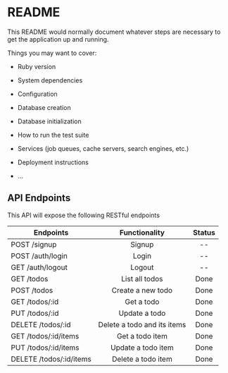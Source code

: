 # README

This README would normally document whatever steps are necessary to get the
application up and running.

Things you may want to cover:

* Ruby version

* System dependencies

* Configuration

* Database creation

* Database initialization

* How to run the test suite

* Services (job queues, cache servers, search engines, etc.)

* Deployment instructions

* ...

## API Endpoints
This API will expose the following RESTful endpoints

|        Endpoints        |        Functionality        | Status |
|-------------------------|:---------------------------:|:------:|
| POST /signup            |                      Signup |   --   |
| POST /auth/login        |                       Login |   --   |
| GET /auth/logout        |                      Logout |   --   |
| GET /todos              |              List all todos |  Done  |
| POST /todos             |           Create a new todo |  Done  |
| GET /todos/:id          |                  Get a todo |  Done  |
| PUT /todos/:id          |               Update a todo |  Done  |
| DELETE /todos/:id       | Delete a todo and its items |  Done  |
| GET /todos/:id/items    |             Get a todo item |  Done  |
| PUT /todos/:id/items    |          Update a todo item |  Done  |
| DELETE /todos/:id/items |          Delete a todo item |  Done  |
